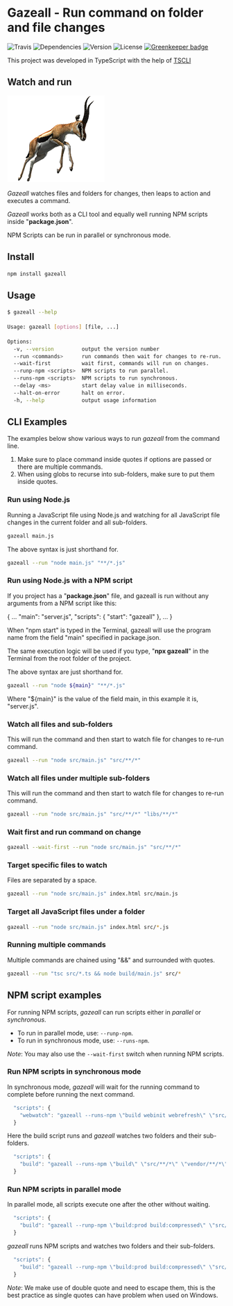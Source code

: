# Gazeall - Run command on folder and file changes

![Travis](https://img.shields.io/travis/rajinder-yadav/gazeall.svg)
![Dependencies](https://david-dm.org/rajinder-yadav/gazeall.svg)
![Version](https://img.shields.io/badge/Gazeall-0.6.0-blue.svg)
![License](https://img.shields.io/badge/license-GPL--3.0-blue.svg)
[![Greenkeeper badge](https://badges.greenkeeper.io/rajinder-yadav/gazeall.svg)](https://greenkeeper.io/)

This project was developed in TypeScript with the help of [TSCLI](https://www.npmjs.com/package/tscli)

## Watch and run

![Image of Gazelle](img/gazelle.png)

_Gazeall_ watches files and folders for changes, then leaps to action and executes a command.

_Gazeall_ works both as a CLI tool and equally well running NPM scripts inside "__package.json__".

NPM Scripts can be run in parallel or synchronous mode.

## Install

```sh
npm install gazeall
```

## Usage

```sh
$ gazeall --help

Usage: gazeall [options] [file, ...]

Options:
  -v, --version         output the version number
  --run <commands>      run commands then wait for changes to re-run.
  --wait-first          wait first, commands will run on changes.
  --runp-npm <scripts>  NPM scripts to run parallel.
  --runs-npm <scripts>  NPM scripts to run synchronous.
  --delay <ms>          start delay value in milliseconds.
  --halt-on-error       halt on error.
  -h, --help            output usage information
```

## CLI Examples

The examples below show various ways to run _gazeall_ from the command line.

1. Make sure to place command inside quotes if options are passed or there are multiple commands.
1. When using globs to recurse into sub-folders, make sure to put them inside quotes.

### Run using Node.js

Running a JavaScript file using Node.js and watching for all JavaScript file changes in the current folder and all sub-folders.

```sh
gazeall main.js
```

The above syntax is just shorthand for.

```sh
gazeall --run "node main.js" "**/*.js"
```

### Run using Node.js with a NPM script

If you project has a "__package.json__" file, and gazeall is run without any arguments from a NPM script like this:

{
  ...
  "main": "server.js",
  "scripts": {
    "start": "gazeall"
  },
  ...
}

When "npm start" is typed in the Terminal, gazeall will use the program name from the field "main" specified in package.json.

The same execution logic will be used if you type, "__npx gazeall__" in the Terminal from the root folder of the project.

The above syntax are just shorthand for.

```sh
gazeall --run "node ${main}" "**/*.js"
```

Where "${main}" is the value of the field main, in this example it is, "server.js".

### Watch all files and sub-folders

This will run the command and then start to watch file for changes to re-run command.

```sh
gazeall --run "node src/main.js" "src/**/*"
```

### Watch all files under multiple sub-folders

This will run the command and then start to watch file for changes to re-run command.

```sh
gazeall --run "node src/main.js" "src/**/*" "libs/**/*"
```

### Wait first and run command on change

```sh
gazeall --wait-first --run "node src/main.js" "src/**/*"
```

### Target specific files to watch

Files are separated by a space.

```sh
gazeall --run "node src/main.js" index.html src/main.js
```

### Target all JavaScript files under a folder

```sh
gazeall --run "node src/main.js" index.html src/*.js
```

### Running multiple commands

Multiple commands are chained using "&&" and surrounded with quotes.

```sh
gazeall --run "tsc src/*.ts && node build/main.js" src/*
```

## NPM script examples

For running NPM scripts, _gazeall_ can run scripts either in _parallel_ or _synchronous_.

* To run in parallel mode, use: `--runp-npm`.
* To run in synchronous mode, use: `--runs-npm`.

_Note_: You may also use the `--wait-first` switch when running NPM scripts.

### Run NPM scripts in synchronous mode

In synchronous mode, _gazeall_ will wait for the running command to complete before running the next command.

```js
  "scripts": {
    "webwatch": "gazeall --runs-npm \"build webinit webrefresh\" \"src/**/*\""
  }
```

Here the build script runs and _gazeall_ watches two folders and their sub-folders.

```js
  "scripts": {
    "build": "gazeall --runs-npm \"build\" \"src/**/*\" \"vendor/**/*\""
  }
```

### Run NPM scripts in parallel mode

In parallel mode, all scripts execute one after the other without waiting.

```js
  "scripts": {
    "build": "gazeall --runp-npm \"build:prod build:compressed\" \"src/**/*\""
  }
```

_gazeall_ runs NPM scripts and watches two folders and their sub-folders.

```js
  "scripts": {
    "build": "gazeall --runp-npm \"build:prod build:compressed\" \"src/**/*\" \"vendor/**/*\""
  }
```

_Note_: We make use of double quote and need to escape them, this is the best practice as single quotes can have problem when used on Windows.
